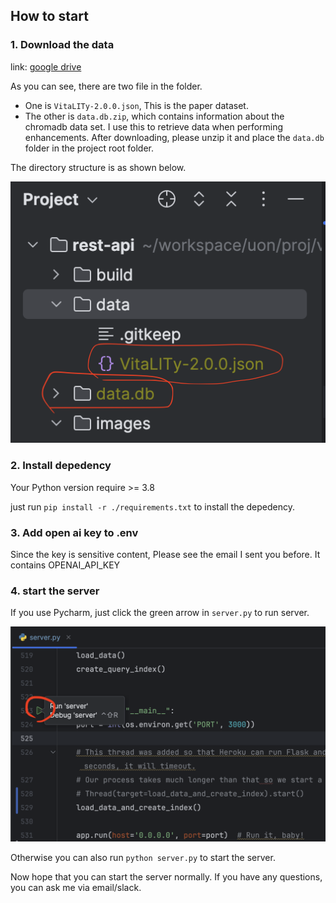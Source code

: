 ## How to start

### 1. Download the data

link: [google drive](https://drive.google.com/drive/folders/1OiiwSi8aYb0w6fh8rpTMZS7MupO3pE0S)

As you can see, there are two file in the folder. 

- One is `VitaLITy-2.0.0.json`, This is the paper dataset. 
- The other is `data.db.zip`, which contains information about the chromadb data set. I use this to retrieve data when performing enhancements. After downloading, please unzip it and place the `data.db` folder in the project root folder.

The directory structure is as shown below.

![1.png](./images/1.png)

### 2. Install depedency

Your Python version require >= 3.8

just run `pip install -r ./requirements.txt` to install the depedency.

### 3. Add open ai key to .env

Since the key is sensitive content, Please see the email I sent you before. It contains OPENAI_API_KEY

### 4. start the server

If you use Pycharm, just click the green arrow in `server.py` to run server.

![2.png](./images/2.png)


Otherwise you can also run `python server.py` to start the server.

Now hope that you can start the server normally. If you have any questions, you can ask me via email/slack.

